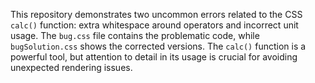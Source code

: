 This repository demonstrates two uncommon errors related to the CSS `calc()` function: extra whitespace around operators and incorrect unit usage. The `bug.css` file contains the problematic code, while `bugSolution.css` shows the corrected versions.  The `calc()` function is a powerful tool, but attention to detail in its usage is crucial for avoiding unexpected rendering issues.
